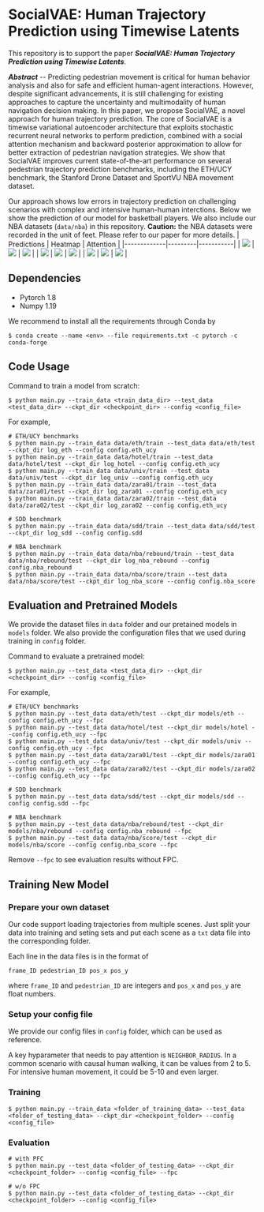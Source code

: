 # SocialVAE: Human Trajectory Prediction using Timewise Latents

This repository is to support the paper _**SocialVAE: Human Trajectory Prediction using Timewise Latents**_.


_**Abstract**_ -- Predicting pedestrian movement is critical for human behavior analysis and also for safe and efficient human-agent interactions. 
However, despite significant advancements, it is still challenging for existing approaches to capture the uncertainty and multimodality of human navigation decision making. 
In this paper, we propose SocialVAE, a novel approach for human trajectory prediction. The core of SocialVAE is a timewise variational autoencoder architecture that exploits stochastic recurrent neural networks to perform prediction,
combined with a social attention mechanism and backward posterior approximation to allow for better extraction of pedestrian navigation strategies.
We show that SocialVAE improves current state-of-the-art performance on several pedestrian trajectory prediction benchmarks,
including the ETH/UCY benchmark, the Stanford Drone Dataset and SportVU NBA movement dataset.

Our approach shows low errors in trajectory prediction on challenging scenarios with complex and intensive human-human interctions. Below we show the prediction of our model for basketball players. We also include our NBA datasets (`data/nba`) in this repository. **Caution:** the NBA datasets were recorded in the unit of feet. Please refer to our paper for more details.
| Predictions | Heatmap | Attention |
|-------------|---------|-----------|
| ![](gallery/scenario_nba_1.png) | ![](gallery/scenario_nba_1_heatmap.png) | ![](gallery/scenario_nba_1_att.png) |
| ![](gallery/scenario_nba_2.png) | ![](gallery/scenario_nba_2_heatmap.png) | ![](gallery/scenario_nba_2_att.png) |
| ![](gallery/scenario_nba_3.png) | ![](gallery/scenario_nba_3_heatmap.png) | ![](gallery/scenario_nba_3_att.png) |

## Dependencies

- Pytorch 1.8
- Numpy 1.19

We recommend to install all the requirements through Conda by

    $ conda create --name <env> --file requirements.txt -c pytorch -c conda-forge

## Code Usage

Command to train a model from scratch:

    $ python main.py --train_data <train_data_dir> --test_data <test_data_dir> --ckpt_dir <checkpoint_dir> --config <config_file>

For example,

    # ETH/UCY benchmarks
    $ python main.py --train_data data/eth/train --test_data data/eth/test --ckpt_dir log_eth --config config.eth_ucy
    $ python main.py --train_data data/hotel/train --test_data data/hotel/test --ckpt_dir log_hotel --config config.eth_ucy
    $ python main.py --train_data data/univ/train --test_data data/univ/test --ckpt_dir log_univ --config config.eth_ucy
    $ python main.py --train_data data/zara01/train --test_data data/zara01/test --ckpt_dir log_zara01 --config config.eth_ucy
    $ python main.py --train_data data/zara02/train --test_data data/zara02/test --ckpt_dir log_zara02 --config config.eth_ucy

    # SDD benchmark
    $ python main.py --train_data data/sdd/train --test_data data/sdd/test --ckpt_dir log_sdd --config config.sdd

    # NBA benchmark
    $ python main.py --train_data data/nba/rebound/train --test_data data/nba/rebound/test --ckpt_dir log_nba_rebound --config config.nba_rebound
    $ python main.py --train_data data/nba/score/train --test_data data/nba/score/test --ckpt_dir log_nba_score --config config.nba_score

## Evaluation and Pretrained Models

We provide the dataset files in `data` folder and our pretained models in `models` folder. We also provide the configuration files that we used during training in `config` folder. 

Command to evaluate a pretrained model:

    $ python main.py --test_data <test_data_dir> --ckpt_dir <checkpoint_dir> --config <config_file>

For example,

    # ETH/UCY benchmarks
    $ python main.py --test_data data/eth/test --ckpt_dir models/eth --config config.eth_ucy --fpc
    $ python main.py --test_data data/hotel/test --ckpt_dir models/hotel --config config.eth_ucy --fpc
    $ python main.py --test_data data/univ/test --ckpt_dir models/univ --config config.eth_ucy --fpc
    $ python main.py --test_data data/zara01/test --ckpt_dir models/zara01 --config config.eth_ucy --fpc
    $ python main.py --test_data data/zara02/test --ckpt_dir models/zara02 --config config.eth_ucy --fpc

    # SDD benchmark
    $ python main.py --test_data data/sdd/test --ckpt_dir models/sdd --config config.sdd --fpc

    # NBA benchmark
    $ python main.py --test_data data/nba/rebound/test --ckpt_dir models/nba/rebound --config config.nba_rebound --fpc
    $ python main.py --test_data data/nba/score/test --ckpt_dir models/nba/score --config config.nba_score --fpc

Remove `--fpc` to see evaluation results without FPC.

## Training New Model

### Prepare your own dataset

Our code support loading trajectories from multiple scenes. Just split your data into training and seting sets and put each scene as a `txt` data file into the corresponding folder.

Each line in the data files is in the format of

    frame_ID pedestrian_ID pos_x pos_y

where `frame_ID` and `pedestrian_ID` are integers and `pos_x` and `pos_y` are float numbers.

### Setup your config file

We provide our config files in `config` folder, which can be used as reference.

A key hyparameter that needs to pay attention is `NEIGHBOR_RADIUS`. In a common scenario with causal human walking, it can be values from 2 to 5. For intensive human movement, it could be 5-10 and even larger.

### Training

    $ python main.py --train_data <folder_of_training_data> --test_data <folder_of_testing_data> --ckpt_dir <checkpoint_folder> --config <config_file>

### Evaluation

    # with PFC
    $ python main.py --test_data <folder_of_testing_data> --ckpt_dir <checkpoint_folder> --config <config_file> --fpc

    # w/o FPC
    $ python main.py --test_data <folder_of_testing_data> --ckpt_dir <checkpoint_folder> --config <config_file>
    